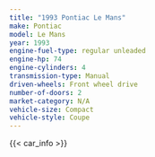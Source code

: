 ```yaml
---
title: "1993 Pontiac Le Mans"
make: Pontiac
model: Le Mans
year: 1993
engine-fuel-type: regular unleaded
engine-hp: 74
engine-cylinders: 4
transmission-type: Manual
driven-wheels: Front wheel drive
number-of-doors: 2
market-category: N/A
vehicle-size: Compact
vehicle-style: Coupe
---
```


{{< car_info >}}
